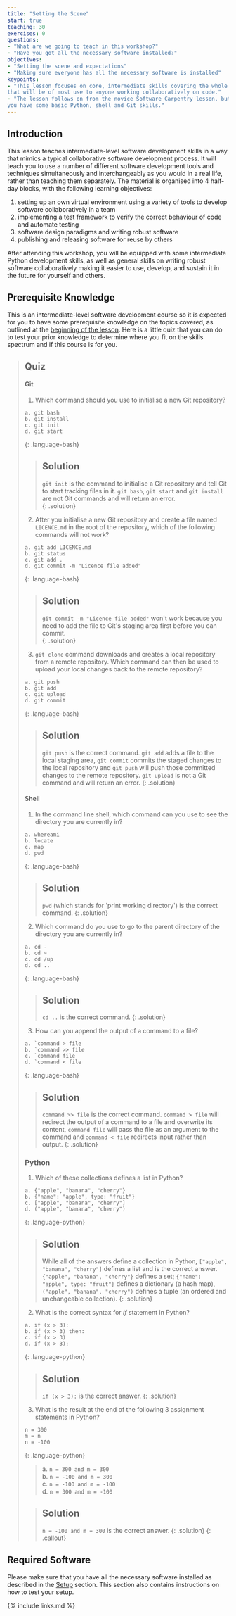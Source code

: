 ```yaml
---
title: "Setting the Scene"
start: true
teaching: 30
exercises: 0
questions:
- "What are we going to teach in this workshop?"
- "Have you got all the necessary software installed?"
objectives:
- "Setting the scene and expectations"
- "Making sure everyone has all the necessary software is installed"
keypoints:
- "This lesson focuses on core, intermediate skills covering the whole software development life-cycle 
that will be of most use to anyone working collaboratively on code."
- "The lesson follows on from the novice Software Carpentry lesson, but it not a prerequisite for attending as long as
you have some basic Python, shell and Git skills."
---
```


## Introduction
This lesson teaches intermediate-level software development skills in a way that mimics a typical collaborative 
software development process. It will teach you to use a number of different software development tools and techniques 
simultaneously and interchangeably as you would in a real life, rather than teaching them separately. The material is 
organised into 4 half-day blocks, with the following learning objectives:

1. setting up an own virtual environment using a variety of tools to develop software collaboratively in a team
2. implementing a test framework to verify the correct behaviour of code and automate testing
3. software design paradigms and writing robust software
4. publishing and releasing software for reuse by others

After attending this workshop, you will be 
equipped with some intermediate Python development 
skills, as well as general skills on writing robust software collaboratively making it easier to use, develop, 
and sustain it in the future for yourself and others.
           
## Prerequisite Knowledge
This is an intermediate-level software development course so it is expected for you to have some prerequisite knowledge
on the topics covered, as outlined at the [beginning of the lesson](/index.html#prerequisites).
Here is a little quiz that you can do to test your prior knowledge to determine 
where you fit on the skills spectrum and if this course is for you.  
> ## Quiz 
> #### Git       
> 1. Which command should you use to initialise a new Git repository?
>   
>   ~~~
>   a. git bash  
>   b. git install  
>   c. git init  
>   d. git start    
>   ~~~
> {: .language-bash}
>
> > ## Solution 
> > `git init` is the command to initialise a Git repository and tell Git to start tracking files in it.
> > `git bash`, `git start` and `git install` are not Git commands and will return an error.   
> {: .solution}  
> 
> 2. After you initialise a new Git repository and create a file named `LICENCE.md` in the root of the repository, 
> which of the following commands will not work? 
>
>   ~~~
>   a. git add LICENCE.md  
>   b. git status  
>   c. git add .  
>   d. git commit -m "Licence file added"
>   ~~~            
> {: .language-bash}
>
>> ## Solution 
>> `git commit -m "Licence file added"` won't work because you need to add the file to Git's staging area first before you can commit.       
> {: .solution}
> 3. `git clone` command downloads and creates a local repository from a remote repository. 
> Which command can then be used to upload your local changes back to the remote repository?     
>
>   ~~~
>   a. git push  
>   b. git add  
>   c. git upload  
>   d. git commit  
>   ~~~
> {: .language-bash}
> 
> > ## Solution 
> > `git push` is the correct command. `git add` adds a file to the local staging area, `git commit` commits the 
> > staged changes to the local repository and `git push` will push those committed changes to the remote repository. 
> > `git upload` is not a Git command and will return an error. 
> {: .solution}  
> #### Shell  
>
> 1. In the command line shell, which command can you use to see the directory you are currently in?  
> 
>   ~~~
>   a. whereami  
>   b. locate  
>   c. map  
>   d. pwd  
>   ~~~
> {: .language-bash}
> 
> > ## Solution 
 > > `pwd` (which stands for 'print working directory') is the correct command. 
 > {: .solution} 
> 2. Which command do you use to go to the parent directory of the directory you are currently in?  
> 
>   ~~~
>   a. cd -  
>   b. cd ~  
>   c. cd /up  
>   d. cd ..  
>   ~~~
> {: .language-bash}
> 
> > ## Solution 
 > > `cd ..` is the correct command. 
 > {: .solution} 
> 3. How can you append the output of a command to a file?  
> 
>   ~~~
>   a. `command > file  
>   b. `command >> file  
>   c. `command file  
>   d. `command < file 
>   ~~~
> {: .language-bash}
> 
> > ## Solution 
 > > `command >> file` is the correct command. `command > file` will redirect the output of a command to a file and 
>overwrite its content, `command file` will pass the file as an argument to the command and `command < file` redirects
> input rather than output.
 > {: .solution}  
> ### Python
> 1. Which of these collections defines a list in Python?
> 
>   ~~~
>   a. {"apple", "banana", "cherry"}  
>   b. {"name": "apple", type: "fruit"}  
>   c. ["apple", "banana", "cherry"]  
>   d. ("apple", "banana", "cherry")   
>   ~~~
> {: .language-python}
> 
> > ## Solution 
 > > While all of the answers define a collection in Python, `["apple", "banana", "cherry"]` defines a list and 
> is the correct answer. `{"apple", "banana", "cherry"}` defines a set; `{"name": "apple", type: "fruit"}` defines a dictionary 
> (a hash map),`("apple", "banana", "cherry")` defines a tuple (an ordered and unchangeable collection). 
 > {: .solution} 
> 2. What is the correct syntax for *if* statement in Python?
> 
>   ~~~
>   a. if (x > 3):  
>   b. if (x > 3) then:  
>   c. if (x > 3)  
>   d. if (x > 3);  
>   ~~~
> {: .language-python}
> 
 > > ## Solution 
  > > `if (x > 3):` is the correct answer. 
  > {: .solution} 
> 3. What is the result at the end of the following 3 assignment statements in Python?   
> 
>   ~~~
>   n = 300  
>   m = n  
>   n = -100   
>   ~~~
> {: .language-python}
>  
>> a. `n = 300 and m = 300`  
>> b. `n = -100 and m = 300`   
>> c. `n = -100 and m = -100`   
>> d. `n = 300 and m = -100`   
>
> > ## Solution 
 > > `n = -100 and m = 300` is the correct answer. 
 > {: .solution} 
{: .callout} 

## Required Software
Please make sure that you have all the necessary software installed as described in the [Setup](/setup.html) section. 
This section also contains instructions on how to test your setup. 

{% include links.md %}

